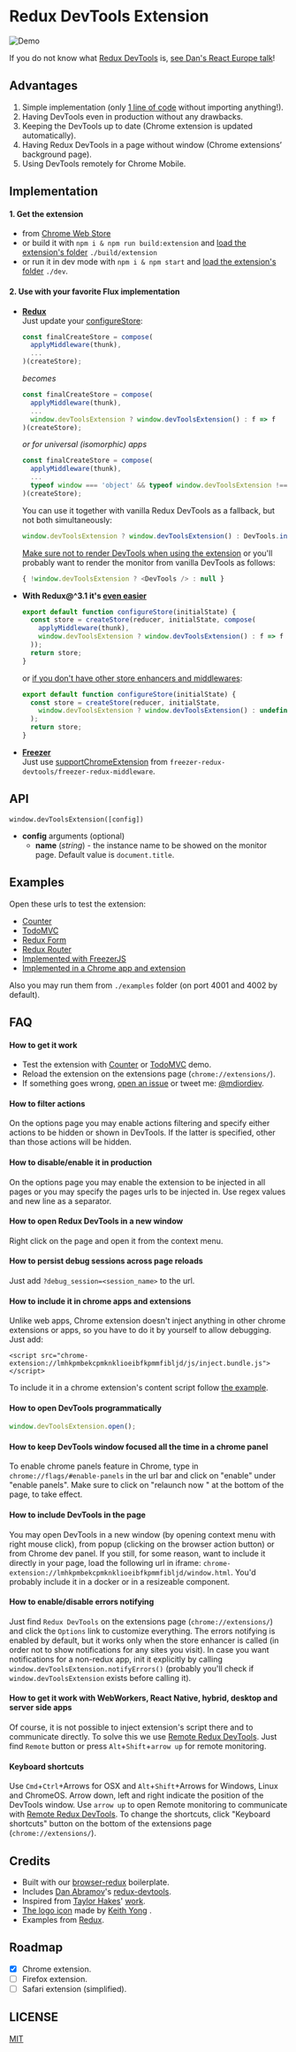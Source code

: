 # Redux DevTools Extension

![Demo](demo/v1.0.0.png)

If you do not know what [Redux DevTools](https://github.com/gaearon/redux-devtools) is, [see Dan's React Europe talk](https://www.youtube.com/watch?v=xsSnOQynTHs)!

## Advantages

1. Simple implementation (only [1 line of code](https://github.com/zalmoxisus/redux-devtools-extension/commit/6c146a2e16da79fefdc0e3e33f188d4ee6667341) without importing anything!).
2. Having DevTools even in production without any drawbacks. 
2. Keeping the DevTools up to date (Chrome extension is updated automatically).
3. Having Redux DevTools in a page without window (Chrome extensions’ background page).
4. Using DevTools remotely for Chrome Mobile.

## Implementation

#### 1. Get the extension
 - from [Chrome Web Store](https://chrome.google.com/webstore/detail/redux-devtools/lmhkpmbekcpmknklioeibfkpmmfibljd)
 - or build it with `npm i & npm run build:extension` and [load the extension's folder](https://developer.chrome.com/extensions/getstarted#unpacked) `./build/extension`
 - or run it in dev mode with `npm i & npm start` and [load the extension's folder](https://developer.chrome.com/extensions/getstarted#unpacked) `./dev`.

#### 2. Use with your favorite Flux implementation

- **[Redux](https://github.com/rackt/redux)**<br/>
    Just update your [configureStore](https://github.com/zalmoxisus/redux-devtools-extension/commit/6c146a2e16da79fefdc0e3e33f188d4ee6667341):
    ```javascript
    const finalCreateStore = compose(
      applyMiddleware(thunk),
      ...
    )(createStore);
    ```
    *becomes*
    ```javascript
    const finalCreateStore = compose(
      applyMiddleware(thunk),
      ...
      window.devToolsExtension ? window.devToolsExtension() : f => f
    )(createStore);
    ```
    *or for universal (isomorphic) apps*
    ```javascript
    const finalCreateStore = compose(
      applyMiddleware(thunk),
      ...
      typeof window === 'object' && typeof window.devToolsExtension !== 'undefined' ? window.devToolsExtension() : f => f
    )(createStore);
    ```
    You can use it together with vanilla Redux DevTools as a fallback, but not both simultaneously:
    ```js
    window.devToolsExtension ? window.devToolsExtension() : DevTools.instrument()
    ```
    [Make sure not to render DevTools when using the extension](https://github.com/zalmoxisus/redux-devtools-extension/issues/57) or you'll probably want to render the monitor from vanilla DevTools as follows: 
    ```js
    { !window.devToolsExtension ? <DevTools /> : null }
    ```

- **With Redux@^3.1 it's [even easier](https://github.com/zalmoxisus/redux-devtools-extension/commit/9c631ef66f53e51f34b55f4642bd9ff2cbc7a992)**<br/>
    ```javascript
    export default function configureStore(initialState) {
      const store = createStore(reducer, initialState, compose(
        applyMiddleware(thunk),
        window.devToolsExtension ? window.devToolsExtension() : f => f
      ));
      return store;
    }
    ```
    or [if you don't have other store enhancers and middlewares](https://github.com/zalmoxisus/redux-devtools-extension/commit/f26975cccff37f477001158019be7c9c9cb721b1):
    ```javascript
    export default function configureStore(initialState) {
      const store = createStore(reducer, initialState, 
        window.devToolsExtension ? window.devToolsExtension() : undefined
      );
      return store;
    }
    ```

- **[Freezer](https://github.com/arqex/freezer)**<br/>
    Just use [supportChromeExtension](https://github.com/zalmoxisus/freezer-redux-devtools#using-redux-devtools-chrome-extension) from `freezer-redux-devtools/freezer-redux-middleware`.

## API
`window.devToolsExtension([config])`
- **config** arguments (optional)
  - **name** (*string*) - the instance name to be showed on the monitor page. Default value is `document.title`.

## Examples
Open these urls to test the extension:

 - [Counter](http://zalmoxisus.github.io/redux-devtools-extension/examples/counter/)
 - [TodoMVC](http://zalmoxisus.github.io/redux-devtools-extension/examples/todomvc/)
 - [Redux Form](http://erikras.github.io/redux-form/#/examples/simple)
 - [Redux Router](http://zalmoxisus.github.io/redux-devtools-extension/examples/router/)
 - [Implemented with FreezerJS](http://freezer-redux-devtools.divshot.io/)
 - [Implemented in a Chrome app and extension](https://github.com/zalmoxisus/browser-redux)

Also you may run them from `./examples` folder (on port 4001 and 4002 by default).

## FAQ

#### How to get it work
- Test the extension with [Counter](http://zalmoxisus.github.io/redux-devtools-extension/examples/counter/) or [TodoMVC](http://zalmoxisus.github.io/redux-devtools-extension/examples/todomvc/) demo.
- Reload the extension on the extensions page (`chrome://extensions/`).
- If something goes wrong, [open an issue](https://github.com/zalmoxisus/redux-devtools-extension/issues) or tweet me: [@mdiordiev](https://twitter.com/mdiordiev).

#### How to filter actions
On the options page you may enable actions filtering and specify either actions to be hidden or shown in DevTools. If the latter is specified, other than those actions will be hidden.  
#### How to disable/enable it in production
On the options page you may enable the extension to be injected in all pages or you may specify the pages urls to be injected in. Use regex values and new line as a separator.
#### How to open Redux DevTools in a new window
Right click on the page and open it from the context menu.
#### How to persist debug sessions across page reloads
Just add `?debug_session=<session_name>` to the url.
#### How to include it in chrome apps and extensions
Unlike web apps, Chrome extension doesn't inject anything in other chrome extensions or apps, so you have to do it by yourself to allow debugging. Just add:
```
<script src="chrome-extension://lmhkpmbekcpmknklioeibfkpmmfibljd/js/inject.bundle.js"></script>
```
To include it in a chrome extension's content script follow [the example](https://github.com/zalmoxisus/browser-redux/commit/df2db9ee11f2d197c4329b2c8a6e197da1edffd4). 
#### How to open DevTools programmatically
```js
window.devToolsExtension.open();
```
#### How to keep DevTools window focused all the time in a chrome panel
To enable chrome panels feature in Chrome, type in `chrome://flags/#enable-panels` in the url bar and click on "enable" under "enable panels". Make sure to click on "relaunch now " at the bottom of the page, to take effect.
#### How to include DevTools in the page
You may open DevTools in a new window (by opening context menu with right mouse click), from popup (clicking on the browser action button) or from Chrome dev panel. If you still, for some reason, want to include it directly in your page, load the following url in iframe: `chrome-extension://lmhkpmbekcpmknklioeibfkpmmfibljd/window.html`. You'd probably include it in a docker or in a resizeable component.
#### How to enable/disable errors notifying
Just find `Redux DevTools` on the extensions page (`chrome://extensions/`) and click the `Options` link to customize everything. The errors notifying is enabled by default, but it works only when the store enhancer is called (in order not to show notifications for any sites you visit). In case you want notifications for a non-redux app, init it explicitly by calling `window.devToolsExtension.notifyErrors()` (probably you'll check if `window.devToolsExtension` exists before calling it).
#### How to get it work with WebWorkers, React Native, hybrid, desktop and server side apps
Of course, it is not possible to inject extension's script there and to communicate directly. To solve this we use [Remote Redux DevTools](https://github.com/zalmoxisus/remote-redux-devtools). Just find `Remote` button or press `Alt`+`Shift`+`arrow up` for remote monitoring. 
#### Keyboard shortcuts
Use `Cmd`+`Ctrl`+Arrows for OSX and `Alt`+`Shift`+Arrows for Windows, Linux and ChromeOS. Arrow down, left and right indicate the position of the DevTools window. Use `arrow up` to open Remote monitoring to communicate with [Remote Redux DevTools](https://github.com/zalmoxisus/remote-redux-devtools). To change the shortcuts, click "Keyboard shortcuts" button on the bottom of the extensions page (`chrome://extensions/`).

## Credits

 - Built with our [browser-redux](https://github.com/zalmoxisus/browser-redux) boilerplate.
 - Includes [Dan Abramov](https://github.com/gaearon)'s [redux-devtools](https://github.com/gaearon/redux-devtools).
 - Inspired from [Taylor Hakes](https://github.com/taylorhakes)' [work](https://github.com/taylorhakes/redux-devtools/tree/chrome-devtools).
 - [The logo icon](https://github.com/rackt/redux/issues/151#issuecomment-150060367) made by [Keith Yong](https://github.com/keithyong) .
 - Examples from [Redux](https://github.com/rackt/redux/tree/master/examples).

## Roadmap

- [x] Chrome extension.
- [ ] Firefox extension.
- [ ] Safari extension (simplified).

## LICENSE

[MIT](LICENSE)